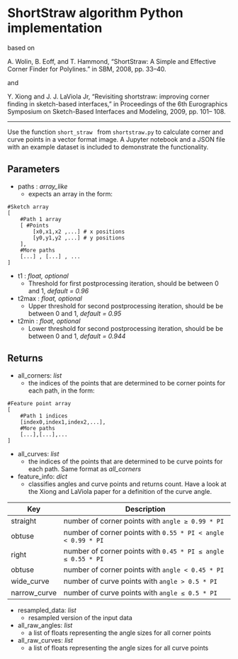 # ShortStraw algorithm Python implementation

based on 

A. Wolin, B. Eoff, and T. Hammond, “ShortStraw: A Simple and Effective Corner Finder for Polylines.” in SBM, 2008, pp. 33–40.

and 

Y. Xiong and J. J. LaViola Jr, “Revisiting shortstraw: improving corner finding in sketch-based interfaces,” in Proceedings of the 6th Eurographics Symposium on Sketch-Based Interfaces and Modeling, 2009, pp. 101– 108.

---

Use the function `short_straw ` from `shortstraw.py` to calculate corner and curve points in a vector format image. A Jupyter notebook and a JSON file with an example dataset is included to demonstrate the functionality.

## Parameters
- paths : *array_like* 
  - expects an array in the form: 

``` 
#Sketch array 
[
    #Path 1 array
    [ #Points 
        [x0,x1,x2 ,...] # x positions 
        [y0,y1,y2 ,...] # y positions
    ],
    #More paths
    [...] , [...] , ...
]
```

- t1 : *float, optional*
  - Threshold for first postprocessing iteration, should be between 0 and 1, *default = 0.96*
- t2max : *float, optional*
  - Upper threshold for second postprocessing iteration, should be be between 0 and 1, *default = 0.95*
- t2min : *float, optional*
  - Lower threshold for second postprocessing iteration, should be be between 0 and 1, *default = 0.944*  

## Returns

- all_corners: *list*
  - the indices of the points that are determined to be corner points for each path, in the form: 

```
#Feature point array
[
    #Path 1 indices
    [index0,index1,index2,...],
    #More paths 
    [...],[...],...
]
``` 
- all_curves: *list*
  - the indices of the points that are determined to be curve points for each path. Same format as *all_corners*
- feature_info: *dict*
  - classifies angles and curve points and returns count. Have a look at the Xiong and LaViola paper for a definition of the curve angle.

| Key | Description |
| --------- | --------- |
| straight | number of corner points with `angle ≥ 0.99 * PI` |
| obtuse | number of corner points with `0.55 * PI < angle < 0.99 * PI` |
| right | number of corner points with `0.45 * PI ≤ angle ≤ 0.55 * PI` | 
| obtuse | number of corner points with `angle < 0.45 * PI` |
| wide_curve | number of curve points with `angle > 0.5 * PI` |
| narrow_curve | number of curve points with `angle ≤ 0.5 * PI` |

- resampled_data: *list*
  - resampled version of the input data 
- all_raw_angles: *list*
  - a list of floats representing the angle sizes for all corner points 
- all_raw_curves: *list*
  - a list of floats representing the angle sizes for all curve points  




